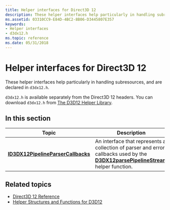 ```yaml
---
title: Helper interfaces for Direct3D 12
description: These helper interfaces help particularly in handling subresources, and are declared in `d3dx12.h`.
ms.assetid: 03310CC9-E84D-4BC2-8B06-D3445807E357
keywords:
- Helper interfaces
- d3dx12.h
ms.topic: reference
ms.date: 05/31/2018
---
```


# Helper interfaces for Direct3D 12

These helper interfaces help particularly in handling subresources, and are declared in `d3dx12.h`.

`d3dx12.h` is available separately from the Direct3D 12 headers. You can download `d3dx12.h` from [The D3D12 Helper Library](https://github.com/microsoft/DirectX-Headers/blob/main/include/directx/d3dx12.h).

## In this section

| Topic | Description |
|-|-|
| [**ID3DX12PipelineParserCallbacks**](id3dx12pipelineparsercallbacks.md) | An interface that represents a collection of parser and error callbacks used by the [**D3DX12parsePipelineStream**](d3dx12parsepipelinestream.md) helper function. |

## Related topics

* [Direct3D 12 Reference](direct3d-12-reference.md)
* [Helper Structures and Functions for D3D12](helper-structures-and-functions-for-d3d12.md)
